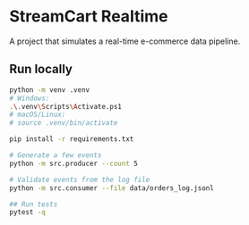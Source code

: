 # StreamCart Realtime 

A project that simulates a real-time e-commerce data pipeline.  


## Run locally
```bash
python -m venv .venv
# Windows:
.\.venv\Scripts\Activate.ps1
# macOS/Linux:
# source .venv/bin/activate

pip install -r requirements.txt

# Generate a few events
python -m src.producer --count 5

# Validate events from the log file
python -m src.consumer --file data/orders_log.jsonl

## Run tests
pytest -q
